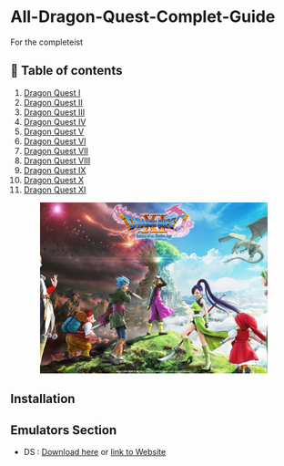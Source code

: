 # All-Dragon-Quest-Complet-Guide
For the completeist

## 📖 Table of contents

1. [Dragon Quest I](https://github.com/Ellimaaac/All-Dragon-Quest-Complet-Guide/tree/main/Dragon%20Quest%201)
2. [Dragon Quest II](https://github.com/Ellimaaac/All-Dragon-Quest-Complet-Guide/tree/main/Dragon%20Quest%202)
3. [Dragon Quest III](https://github.com/Ellimaaac/All-Dragon-Quest-Complet-Guide/tree/main/Dragon%20Quest%203)
4. [Dragon Quest IV](https://github.com/Ellimaaac/All-Dragon-Quest-Complet-Guide/tree/main/Dragon%20Quest%204)
5. [Dragon Quest V](https://github.com/Ellimaaac/All-Dragon-Quest-Complet-Guide/tree/main/Dragon%20Quest%205)
6. [Dragon Quest VI](https://github.com/Ellimaaac/All-Dragon-Quest-Complet-Guide/tree/main/Dragon%20Quest%206)
7. [Dragon Quest VII](https://github.com/Ellimaaac/All-Dragon-Quest-Complet-Guide/tree/main/Dragon%20Quest%207)
8. [Dragon Quest VIII](https://github.com/Ellimaaac/All-Dragon-Quest-Complet-Guide/tree/main/Dragon%20Quest%208)
9. [Dragon Quest IX](https://github.com/Ellimaaac/All-Dragon-Quest-Complet-Guide/tree/main/Dragon%20Quest%209)
10. [Dragon Quest X](https://github.com/Ellimaaac/All-Dragon-Quest-Complet-Guide/tree/main/Dragon%20Quest%2010)
11. [Dragon Quest XI](https://github.com/Ellimaaac/All-Dragon-Quest-Complet-Guide/tree/main/Dragon%20Quest%2011)


<p align="center">
  <img src="https://github.com/Ellimaaac/All-Dragon-Quest-Complet-Guide/blob/main/Dragon%20Quest%2011/img/profil.png"  length="800" width="400" />
</p>


## Installation
## Emulators Section
- DS : [Download here](https://github.com/Ellimaaac/All-Dragon-Quest-Complet-Guide/blob/main/EMUs/desmume-0.9.13-win64.zip) or [link to Website](https://desmume.org/download/)
